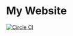 # My Website 

[![Circle CI](https://circleci.com/gh/RealOrangeOne/theorangeone.net.svg?style=svg)](https://circleci.com/gh/RealOrangeOne/theorangeone.net)
